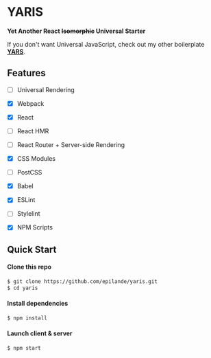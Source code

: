 # YARIS
**Yet Another React ~~Isomorphic~~ Universal Starter**

If you don't want Universal JavaScript, check out my other boilerplate **[YARS](https://github.com/epilande/yars)**.

## Features
* [ ] Universal Rendering
* [X] Webpack
* [X] React
* [ ] React HMR
* [ ] React Router + Server-side Rendering
* [X] CSS Modules
* [ ] PostCSS
* [X] Babel
* [X] ESLint
* [ ] Stylelint
* [X] NPM Scripts


## Quick Start

#### Clone this repo

```bash
$ git clone https://github.com/epilande/yaris.git
$ cd yaris
```

#### Install dependencies

```bash
$ npm install
```

#### Launch client & server

```bash
$ npm start
```

